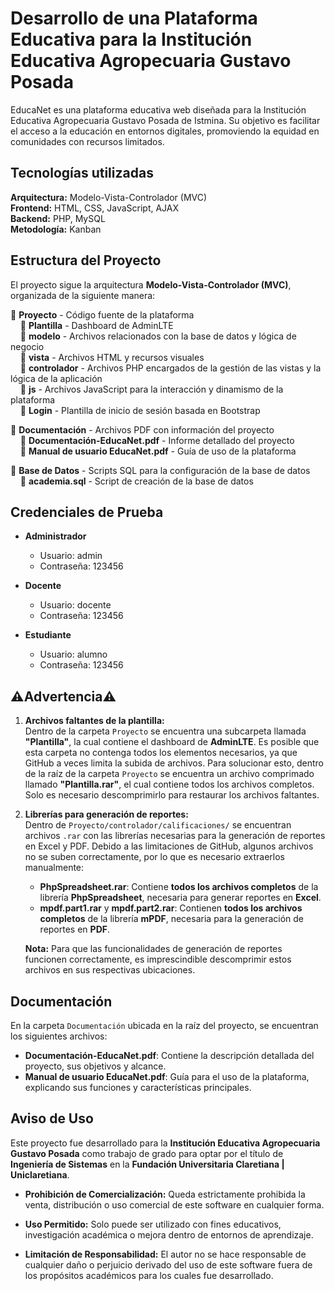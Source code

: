 # Desarrollo de una Plataforma Educativa para la Institución Educativa Agropecuaria Gustavo Posada

EducaNet es una plataforma educativa web diseñada para la Institución Educativa Agropecuaria Gustavo Posada de Istmina. Su objetivo es facilitar el acceso a la educación en entornos digitales, promoviendo la equidad en comunidades con recursos limitados.

## Tecnologías utilizadas

**Arquitectura:** Modelo-Vista-Controlador (MVC)  
**Frontend:** HTML, CSS, JavaScript, AJAX  
**Backend:** PHP, MySQL  
**Metodología:** Kanban  

## Estructura del Proyecto

El proyecto sigue la arquitectura **Modelo-Vista-Controlador (MVC)**, organizada de la siguiente manera:

📂 **Proyecto** - Código fuente de la plataforma  
&nbsp;&nbsp;&nbsp;&nbsp;📂 **Plantilla** - Dashboard de AdminLTE  
&nbsp;&nbsp;&nbsp;&nbsp;📂 **modelo** - Archivos relacionados con la base de datos y lógica de negocio  
&nbsp;&nbsp;&nbsp;&nbsp;📂 **vista** - Archivos HTML y recursos visuales  
&nbsp;&nbsp;&nbsp;&nbsp;📂 **controlador** - Archivos PHP encargados de la gestión de las vistas y la lógica de la aplicación  
&nbsp;&nbsp;&nbsp;&nbsp;📂 **js** - Archivos JavaScript para la interacción y dinamismo de la plataforma  
&nbsp;&nbsp;&nbsp;&nbsp;📂 **Login** - Plantilla de inicio de sesión basada en Bootstrap  

📂 **Documentación** - Archivos PDF con información del proyecto  
&nbsp;&nbsp;&nbsp;&nbsp;📄 **Documentación-EducaNet.pdf** - Informe detallado del proyecto  
&nbsp;&nbsp;&nbsp;&nbsp;📄 **Manual de usuario EducaNet.pdf** - Guía de uso de la plataforma  

📂 **Base de Datos** - Scripts SQL para la configuración de la base de datos  
&nbsp;&nbsp;&nbsp;&nbsp;📄 **academia.sql** - Script de creación de la base de datos 

  ## Credenciales de Prueba

- **Administrador**  
  - Usuario: admin  
  - Contraseña: 123456  

- **Docente**  
  - Usuario: docente  
  - Contraseña: 123456  

- **Estudiante**  
  - Usuario: alumno  
  - Contraseña: 123456  

## ⚠Advertencia⚠


1. **Archivos faltantes de la plantilla:**  
   Dentro de la carpeta `Proyecto` se encuentra una subcarpeta llamada **"Plantilla"**, la cual contiene el dashboard de **AdminLTE**. Es posible que esta carpeta no contenga todos los elementos necesarios, ya que GitHub a veces limita la subida de archivos. Para solucionar esto, dentro de la raíz de la carpeta `Proyecto` se encuentra un archivo comprimado llamado **"Plantilla.rar"**, el cual contiene todos los archivos completos. Solo es necesario descomprimirlo para restaurar los archivos faltantes.  

2. **Librerías para generación de reportes:**  
   Dentro de `Proyecto/controlador/calificaciones/` se encuentran archivos `.rar` con las librerías necesarias para la generación de reportes en Excel y PDF. Debido a las limitaciones de GitHub, algunos archivos no se suben correctamente, por lo que es necesario extraerlos manualmente:  
   - **PhpSpreadsheet.rar**: Contiene **todos los archivos completos** de la librería **PhpSpreadsheet**, necesaria para generar reportes en **Excel**.  
   - **mpdf.part1.rar** y **mpdf.part2.rar**: Contienen **todos los archivos completos** de la librería **mPDF**, necesaria para la generación de reportes en **PDF**.  

   **Nota:** Para que las funcionalidades de generación de reportes funcionen correctamente, es imprescindible descomprimir estos archivos en sus respectivas ubicaciones.  

 

## Documentación

En la carpeta `Documentación` ubicada en la raíz del proyecto, se encuentran los siguientes archivos:  

- **Documentación-EducaNet.pdf**: Contiene la descripción detallada del proyecto, sus objetivos y alcance.  
- **Manual de usuario EducaNet.pdf**: Guía para el uso de la plataforma, explicando sus funciones y características principales.

## Aviso de Uso

Este proyecto fue desarrollado para la **Institución Educativa Agropecuaria Gustavo Posada** como trabajo de grado para optar por el título de **Ingeniería de Sistemas** en la **Fundación Universitaria Claretiana | Uniclaretiana**.  

- **Prohibición de Comercialización:** Queda estrictamente prohibida la venta, distribución o uso comercial de este software en cualquier forma.

- **Uso Permitido:** Solo puede ser utilizado con fines educativos, investigación académica o mejora dentro de entornos de aprendizaje.  

- **Limitación de Responsabilidad:** El autor no se hace responsable de cualquier daño o perjuicio derivado del uso de este software fuera de los propósitos académicos para los cuales fue desarrollado.  

